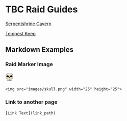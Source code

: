 # TBC Raid Guides
[Serpentshrine Cavern](ssc.md)

[Tempest Keep](tk.md)


## Markdown Examples
### Raid Marker Image
<img src="images/skull.png" width="25" height="25">

```
<img src="images/skull.png" width="25" height="25">
```

### Link to another page
```
[Link Text](link_path)
```
